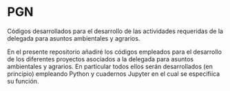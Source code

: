 # PGN
Códigos desarrollados para el desarrollo de las actividades requeridas de la delegada para asuntos ambientales y agrarios.

En el presente repositorio añadiré los códigos empleados para el desarrollo de los diferentes proyectos asociados a la delegada para asuntos ambientales y agrarios.
En particular todos ellos serán desarrollados (en principio) empleando Python y cuadernos Jupyter en el cual se especifiíca su función. 
